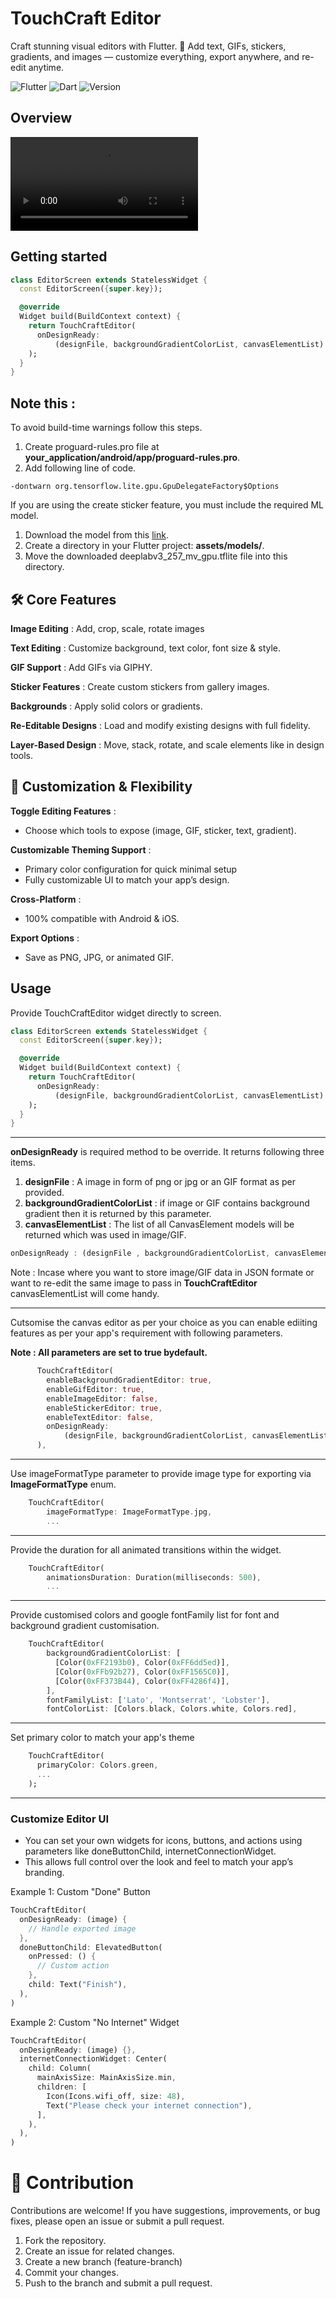 #  TouchCraft Editor

Craft stunning visual editors with Flutter. 🎨 Add text, GIFs, stickers, gradients, and images — customize everything, export anywhere, and re-edit anytime.

![Flutter](https://img.shields.io/badge/flutter-%3E%3D3.24.0-blue.svg)
![Dart](https://img.shields.io/badge/dart-%5E3.3.0-blue.svg)
![Version](https://img.shields.io/badge/version-0.0.1-success.svg)

## Overview

![flutter_package.mp4](flutter_package.mp4)

## Getting started

```dart
class EditorScreen extends StatelessWidget {
  const EditorScreen({super.key});

  @override
  Widget build(BuildContext context) {
    return TouchCraftEditor(
      onDesignReady:
          (designFile, backgroundGradientColorList, canvasElementList) {},
    );
  }
}
```

## Note this :

To avoid build-time warnings follow this steps.
1. Create proguard-rules.pro file at **your_application/android/app/proguard-rules.pro**.
2. Add following line of code.
```
-dontwarn org.tensorflow.lite.gpu.GpuDelegateFactory$Options
```

If you are using the create sticker feature, you must include the required ML model.
1. Download the model from this [link](https://github.com/dailystudio/ml/blob/master/deeplab/app/src/main/assets/deeplabv3_257_mv_gpu.tflite).
2. Create a directory in your Flutter project: **assets/models/**.
3. Move the downloaded deeplabv3_257_mv_gpu.tflite file into this directory.



## 🛠️ Core Features
**Image Editing** : Add, crop, scale, rotate images

**Text Editing** : Customize background, text color, font size & style.

**GIF Support** : Add GIFs via GIPHY.

**Sticker Features** : Create custom stickers from gallery images.

**Backgrounds** : Apply solid colors or gradients.

**Re-Editable Designs** : Load and modify existing designs with full fidelity.

**Layer-Based Design** : Move, stack, rotate, and scale elements like in design tools.


## 🧩 Customization & Flexibility


**Toggle Editing Features** : 
- Choose which tools to expose (image, GIF, sticker, text, gradient).

**Customizable Theming Support** : 
- Primary color configuration for quick minimal setup
- Fully customizable UI to match your app’s design.

**Cross-Platform** :
- 100% compatible with Android & iOS.

**Export Options** : 
- Save as PNG, JPG, or animated GIF.

## Usage
Provide TouchCraftEditor widget directly to screen.
```dart
class EditorScreen extends StatelessWidget {
  const EditorScreen({super.key});

  @override
  Widget build(BuildContext context) {
    return TouchCraftEditor(
      onDesignReady:
          (designFile, backgroundGradientColorList, canvasElementList) {},
    );
  }
}
```
--- 
**onDesignReady** is required method to be override. It returns following three items.
1. **designFile** : A image in form of png or jpg or an GIF format as per provided.
2. **backgroundGradientColorList** : if image or GIF contains background gradient then it is returned by this parameter.
3. **canvasElementList** : The list of all CanvasElement models will be returned which was used in image/GIF. 


```dart
onDesignReady : (designFile , backgroundGradientColorList, canvasElementList) {},
```

Note : Incase where you want to store image/GIF data in JSON formate or want to re-edit the same image to pass in **TouchCraftEditor** canvasElementList will come handy.

---

Cutsomise the canvas editor as per your choice as you can enable ediiting features as per your app's requirement with following parameters.

**Note : All parameters are set to true bydefault.**

```dart
      TouchCraftEditor(
        enableBackgroundGradientEditor: true,
        enableGifEditor: true,
        enableImageEditor: false,
        enableStickerEditor: true,
        enableTextEditor: false,
        onDesignReady:
            (designFile, backgroundGradientColorList, canvasElementList) {},
      ),
```
---

Use imageFormatType parameter to provide image type for exporting via **ImageFormatType** enum.

```dart
    TouchCraftEditor(
        imageFormatType: ImageFormatType.jpg,
        ...
```
---

Provide the duration for all animated transitions within the widget.

```dart
    TouchCraftEditor(
        animationsDuration: Duration(milliseconds: 500),
        ...
```
---

Provide customised colors and google fontFamily list for font and background gradient customisation.

```dart
    TouchCraftEditor(
        backgroundGradientColorList: [
          [Color(0xFF2193b0), Color(0xFF6dd5ed)],
          [Color(0xFFb92b27), Color(0xFF1565C0)],
          [Color(0xFF373B44), Color(0xFF4286f4)],
        ],
        fontFamilyList: ['Lato', 'Montserrat', 'Lobster'],
        fontColorList: [Colors.black, Colors.white, Colors.red],
```
---
Set primary color to match your app's theme

```dart
    TouchCraftEditor(
      primaryColor: Colors.green,
      ...
    );
```
--- 
### Customize Editor UI

- You can set your own widgets for icons, buttons, and actions using parameters like doneButtonChild, internetConnectionWidget.
- This allows full control over the look and feel to match your app’s branding.

Example 1: Custom "Done" Button
```dart
TouchCraftEditor(
  onDesignReady: (image) {
    // Handle exported image
  },
  doneButtonChild: ElevatedButton(
    onPressed: () {
      // Custom action
    },
    child: Text("Finish"),
  ),
)
```

Example 2: Custom "No Internet" Widget

```dart
TouchCraftEditor(
  onDesignReady: (image) {},
  internetConnectionWidget: Center(
    child: Column(
      mainAxisSize: MainAxisSize.min,
      children: [
        Icon(Icons.wifi_off, size: 48),
        Text("Please check your internet connection"),
      ],
    ),
  ),
)
```
# 🤝 Contribution

Contributions are welcome! If you have suggestions, improvements, or bug fixes, please open an issue
or submit a pull request.

1. Fork the repository.
2. Create an issue for related changes.
3. Create a new branch (feature-branch)
4. Commit your changes.
5. Push to the branch and submit a pull request.

